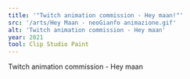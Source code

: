 ```yaml
---
title: '"Twitch animation commission - Hey maan!"'
src: '/arts/Hey Maan - neoGianfo animazione.gif'
alt: 'Twitch animation commission - Hey maan'
year: 2021
tool: Clip Studio Paint
---
```


Twitch animation commission - Hey maan
